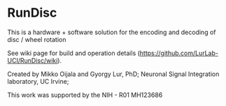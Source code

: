 # RunDisc
This is a hardware + software solution for the encoding and decoding of disc / wheel rotation

See wiki page for build and operation details (https://github.com/LurLab-UCI/RunDisc/wiki).

Created by Mikko Oijala and Gyorgy Lur, PhD; Neuronal Signal Integration laboratory, UC Irvine;

This work was supported by the NIH - R01 MH123686
